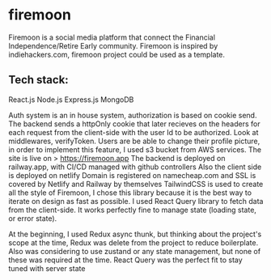 # firemoon
Firemoon is a social media platform that connect the Financial Independence/Retire Early community. Firemoon is inspired by indiehackers.com, firemoon project
could be used as a template.

Tech stack:
----
React.js
Node.js
Express.js
MongoDB

Auth system is an in house system, authorization is based on cookie send. The backend sends a httpOnly cookie that later recieves on the headers for each request from the client-side with the user Id to be authorized. Look at middlewares, verifyToken.
Users are be able to change their profile picture, in order to implement this feature, I used s3 bucket from AWS services.
The site is live on > https://firemoon.app
The backend is deployed on railway.app, with CI/CD managed with github controllers
Also the client side is deployed on netlify
Domain is registered on namecheap.com and SSL is covered by Netlify and Railway by themselves
TailwindCSS is used to create all the style of Firemoon, I chose this library because it is the best way to iterate on design as fast as possible.
I used React Query library to fetch data from the client-side. It works perfectly fine to manage state (loading state, or error state).

At the beginning, I used Redux async thunk, but thinking about the project's scope at the time, Redux was delete from the project to reduce boilerplate. Also was considering to use zustand or any state management, but none of these was required at the time. React Query was the perfect fit to stay tuned with
server state
